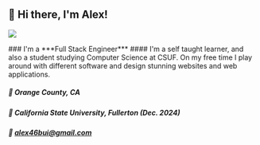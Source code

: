 ## 👋 Hi there, I'm Alex! 
<p align ="left">
<a href = "https://skillsicons.dev">
      <img src = "https://skillicons.dev/icons?i=react,js,html,css,postgres,nodejs,py,php,firebase&theme=dark"/>
</a>
</p>
### I'm a ***Full Stack Engineer***
#### I'm a self taught learner, and also a student studying Computer Science at CSUF. On my free time I play around with different software and design stunning websites and web applications. 



##### 📍  Orange County, CA
##### 🏫 California State University, Fullerton (Dec. 2024)
##### 📧 alex46bui@gmail.com

      


